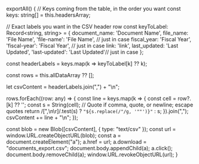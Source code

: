 exportAll() {
  // Keys coming from the table, in the order you want
  const keys: string[] = this.headersArray;

  // Exact labels you want in the CSV header row
  const keyToLabel: Record<string, string> = {
    document_name: 'Document Name',
    file_name: 'File Name',
    'file-name': 'File Name',     // just in case
    fiscal_year: 'Fiscal Year',
    'fiscal-year': 'Fiscal Year', // just in case
    link: 'link',
    last_updated: 'Last Updated',
    'last-updated': 'Last Updated'// just in case
  };

  const headerLabels = keys.map(k => keyToLabel[k] ?? k);

  const rows = this.allDataArray ?? [];

  let csvContent = headerLabels.join(",") + "\n";

  rows.forEach((row: any) => {
    const line = keys.map(k => {
      const cell = row?.[k] ?? '';
      const s = String(cell);
      // Quote if comma, quote, or newline; escape quotes
      return /[",\n\r]/.test(s) ? `"${s.replace(/"/g, '""')}"` : s;
    }).join(",");
    csvContent += line + "\n";
  });

  const blob = new Blob([csvContent], { type: "text/csv" });
  const url = window.URL.createObjectURL(blob);
  const a = document.createElement("a");
  a.href = url;
  a.download = "documents_export.csv";
  document.body.appendChild(a);
  a.click();
  document.body.removeChild(a);
  window.URL.revokeObjectURL(url);
}
